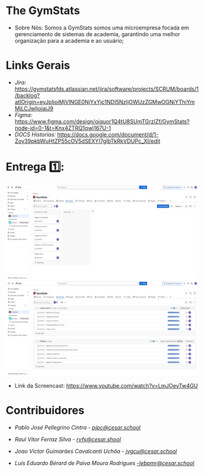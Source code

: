 # The GymStats

- Sobre Nós:
Somos a GymStats somos uma microempresa focada em gerenciamento de sistemas de academia, garantindo uma melhor organização para a academia e ao usuário;
  





# Links Gerais

- *Jira:*  https://gymstatsfds.atlassian.net/jira/software/projects/SCRUM/boards/1/backlog?atlOrigin=eyJpIjoiMjVlNGE0NjYxYjc1NDI5NzljOWUzZGMwOGNiYThiYmMiLCJwIjoiaiJ9
- *Figma:* https://www.figma.com/design/oiquor1Q4tU8SUmTGrzlZf/GymStats?node-id=0-1&t=Knx4ZTRQ1qwj167U-1
- *DOCS Historias:* https://docs.google.com/document/d/1-Zoy39pkbWuHtZP55cOV5dSEXYI7gIbTkRkVDUPc_XI/edit
# Entrega 1️⃣:
![alt text](<assets/WhatsApp Image 2025-03-17 at 14.17.02.jpeg>) 
![alt text](<assets/WhatsApp Image 2025-03-17 at 14.16.47.jpeg>)
- Link da Screencast: https://www.youtube.com/watch?v=LmJOevTw4GU
  



# Contribuidores

- *Pablo José Pellegrino Cintra - pjpc@cesar.school*

- *Raul Vitor Ferraz Silva - rvfs@cesar.shool*

- *Joao Victor Guimarães Cavalcanti Uchôa - jvgcu@cesar.school*

- *Luís Eduardo Bérard de Paiva Moura Rodrigues -lebpmr@cesar.school*

